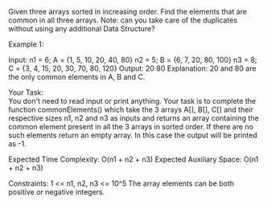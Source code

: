 Given three arrays sorted in increasing order. Find the elements that are common in all three arrays.
Note: can you take care of the duplicates without using any additional Data Structure?

Example 1:

Input:
n1 = 6; A = {1, 5, 10, 20, 40, 80}
n2 = 5; B = {6, 7, 20, 80, 100}
n3 = 8; C = {3, 4, 15, 20, 30, 70, 80, 120}
Output: 20 80
Explanation: 20 and 80 are the only
common elements in A, B and C.
 

Your Task:  
You don't need to read input or print anything. Your task is to complete the function commonElements() which take the 3 arrays A[], B[], C[] and their respective sizes n1, n2 and n3 as inputs and returns an array containing the common element present in all the 3 arrays in sorted order. 
If there are no such elements return an empty array. In this case the output will be printed as -1.

 

Expected Time Complexity: O(n1 + n2 + n3)
Expected Auxiliary Space: O(n1 + n2 + n3)

 

Constraints:
1 <= n1, n2, n3 <= 10^5
The array elements can be both positive or negative integers.
